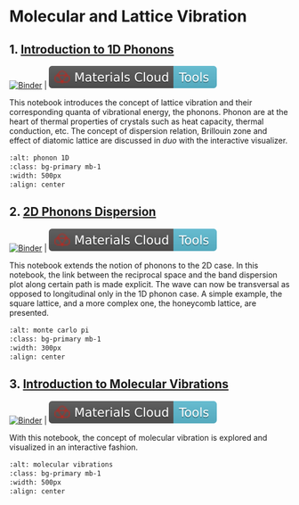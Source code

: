 # **Molecular and Lattice Vibration**

## 1. [Introduction to 1D Phonons](https://github.com/osscar-org/quantum-mechanics/blob/develop/notebook/lattice-vibration/Phonon_1D.ipynb)

[![Binder](https://mybinder.org/badge_logo.svg)](https://mybinder.org/v2/gh/osscar-org/quantum-mechanics/master?urlpath=%2Fvoila%2Frender%2Fnotebook%2Flattice-vibration%2FPhonon_1D.ipynb) | [![Materials Cloud Tool osscar-qmcourse](https://raw.githubusercontent.com/materialscloud-org/mcloud-badge/main/badges/img/mcloud_badge_tools.svg)](https://osscar-quantum-mechanics.materialscloud.io/voila/render/lattice-vibration/Phonon_1D.ipynb)

This notebook introduces the concept of lattice vibration and their
corresponding quanta of vibrational energy, the phonons. Phonon are at the heart
of thermal properties of crystals such as heat capacity, thermal conduction,
etc. The concept of dispersion relation, Brillouin zone and effect of diatomic
lattice are discussed in *duo* with the interactive visualizer.

```{image} ./images/phonon_1D.png
:alt: phonon 1D
:class: bg-primary mb-1
:width: 500px
:align: center
```

## 2. [2D Phonons Dispersion](https://github.com/osscar-org/quantum-mechanics/blob/develop/notebook/lattice-vibration/Phonon_2D.ipynb)

[![Binder](https://mybinder.org/badge_logo.svg)](https://mybinder.org/v2/gh/osscar-org/quantum-mechanics/master?urlpath=%2Fvoila%2Frender%2Fnotebook%2Flattice-vibration%2Phonon_2D.ipynb) | [![Materials Cloud Tool osscar-qmcourse](https://raw.githubusercontent.com/materialscloud-org/mcloud-badge/main/badges/img/mcloud_badge_tools.svg)](https://osscar-quantum-mechanics.materialscloud.io/voila/render/statistical-mechanics/Phonon_2D.ipynb)

This notebook extends the notion of phonons to the 2D case. In this notebook,
the link between the reciprocal space and the band dispersion plot along certain
path is made explicit. The wave can now be transversal as opposed to
longitudinal only in the 1D phonon case. A simple example, the square lattice,
and a more complex one, the honeycomb lattice, are presented.

```{image} ./images/phonon_2D.png
:alt: monte carlo pi
:class: bg-primary mb-1
:width: 300px
:align: center
```

## 3. [Introduction to Molecular Vibrations](https://github.com/osscar-org/quantum-mechanics/blob/develop/notebook/lattice-vibration/Molecule_Vibration.ipynb)

[![Binder](https://mybinder.org/badge_logo.svg)](https://mybinder.org/v2/gh/osscar-org/quantum-mechanics/master?urlpath=%2Fvoila%2Frender%2Fnotebook%2Flattice-vibration%2FMolecule_Vibration.ipynb) | [![Materials Cloud Tool osscar-qmcourse](https://raw.githubusercontent.com/materialscloud-org/mcloud-badge/main/badges/img/mcloud_badge_tools.svg)](https://osscar-quantum-mechanics.materialscloud.io/voila/render/lattice-vibration/Molecule_Vibration.ipynb)

With this notebook, the concept of molecular vibration is explored and
visualized in an interactive fashion.

```{image} ./images/molecular-vibrations.png
:alt: molecular vibrations
:class: bg-primary mb-1
:width: 500px
:align: center
```
